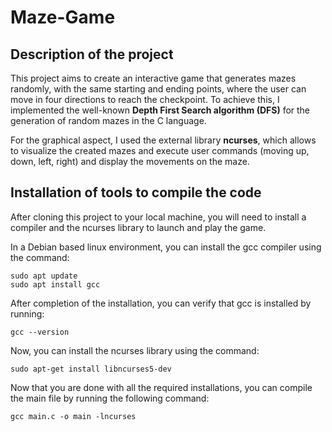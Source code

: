 # Maze-Game

## Description of the project

This project aims to create an interactive game that generates mazes randomly, with the same starting and ending points, where the user can move in four directions to reach the checkpoint. To achieve this, I implemented the well-known **Depth First Search algorithm (DFS)** for the generation of random mazes in the C language.

For the graphical aspect, I used the external library **ncurses**, which allows to visualize the created mazes and execute user commands (moving up, down, left, right) and display the movements on the maze.

## Installation of tools to compile the code

After cloning this project to your local machine, you will need to install a compiler and the ncurses library to launch and play the game.

In a Debian based linux environment, you can install the gcc compiler using the command:

```
sudo apt update
sudo apt install gcc
```

After completion of the installation, you can verify that gcc is installed by running:

```
gcc --version
```

Now, you can install the ncurses library using the command:

```
sudo apt-get install libncurses5-dev
```

Now that you are done with all the required installations, you can compile the main file by running the following command:

```
gcc main.c -o main -lncurses
```





